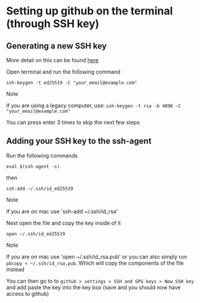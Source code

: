 # Setting up github on the terminal (through SSH key)
## Generating a new SSH key
More detail on this can be found [here](https://docs.github.com/en/authentication/connecting-to-github-with-ssh/generating-a-new-ssh-key-and-adding-it-to-the-ssh-agent)

Open terminal and run the following command

    ssh-keygen -t ed25519 -C "your_email@example.com"

>[!note]
> If you are using a legacy computer, use:
> ```ssh-keygen -t rsa -b 4096 -C "your_email@example.com"```

You can press enter 3 times to skip the next few steps

## Adding your SSH key to the ssh-agent
Run the following commands

    eval $(ssh-agent -s)

then

    ssh-add ~/.ssh/id_ed25519

>[!note]
> If you are on mac use 'ssh-add ~/.ssh/id_rsa'

Next open the file and copy the key inside of it

    open ~/.ssh/id_ed25519

>[!note]
> If you are on mac use 'open ~/.ssh/id_rsa.pub'
> or you can also simply run `pbcopy < ~/.ssh/id_rsa.pub`. Which will copy the components of the file instead

You can then go to to `github > settings > SSH and GPG keys > New SSH key` and add paste the key into the key box (save and you should now have access to github)